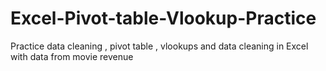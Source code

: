 # Excel-Pivot-table-Vlookup-Practice
Practice data cleaning , pivot table , vlookups and data cleaning in Excel with data from movie revenue 
